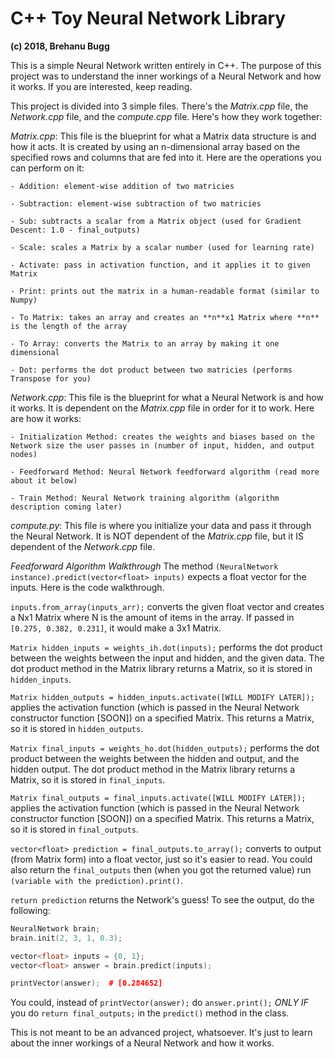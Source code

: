 # C++ Toy Neural Network Library
**(c) 2018, Brehanu Bugg**

This is a simple Neural Network written entirely in C++. The purpose of this project was to understand the inner workings of a Neural Network and how it works. If you are interested, keep reading.

This project is divided into 3 simple files. There's the *Matrix.cpp* file, the *Network.cpp* file, and the *compute.cpp* file. Here's how they work together:

  *Matrix.cpp*: This file is the blueprint for what a Matrix data structure is and how it acts. It is created by using an n-dimensional array based on the specified rows and columns that are fed into it. Here are the operations you can perform on it:
  
    - Addition: element-wise addition of two matricies
    
    - Subtraction: element-wise subtraction of two matricies
    
    - Sub: subtracts a scalar from a Matrix object (used for Gradient Descent: 1.0 - final_outputs)
    
    - Scale: scales a Matrix by a scalar number (used for learning rate)
            
    - Activate: pass in activation function, and it applies it to given Matrix
                
    - Print: prints out the matrix in a human-readable format (similar to Numpy)
            
    - To Matrix: takes an array and creates an **n**x1 Matrix where **n** is the length of the array
    
    - To Array: converts the Matrix to an array by making it one dimensional
    
    - Dot: performs the dot product between two matricies (performs Transpose for you)

  *Network.cpp*: This file is the blueprint for what a Neural Network is and how it works. It is dependent on the *Matrix.cpp* file in order for it to work. Here are how it works:
  
    - Initialization Method: creates the weights and biases based on the Network size the user passes in (number of input, hidden, and output nodes)
    
    - Feedforward Method: Neural Network feedforward algorithm (read more about it below)
    
    - Train Method: Neural Network training algorithm (algorithm description coming later)
    
  *compute.py*: This file is where you initialize your data and pass it through the Neural Network. It is NOT dependent of the *Matrix.cpp* file, but it IS dependent of the *Network.cpp* file.

*Feedforward Algorithm Walkthrough*
The method ``(NeuralNetwork instance).predict(vector<float> inputs)`` expects a float vector for the inputs. Here is the code walkthrough.

``inputs.from_array(inputs_arr);`` converts the given float vector and creates a Nx1 Matrix where N is the amount of items in the array. If passed in ``[0.275, 0.382, 0.231]``, it would make a 3x1 Matrix.

``Matrix hidden_inputs = weights_ih.dot(inputs);`` performs the dot product between the weights between the input and hidden, and the given data. The dot product method in the Matrix library returns a Matrix, so it is stored in ``hidden_inputs``.

``Matrix hidden_outputs = hidden_inputs.activate([WILL MODIFY LATER]);`` applies the activation function (which is passed in the Neural Network constructor function [SOON]) on a specified Matrix. This returns a Matrix, so it is stored in ``hidden_outputs``.

``Matrix final_inputs = weights_ho.dot(hidden_outputs);`` performs the dot product between the weights between the hidden and output, and the hidden output. The dot product method in the Matrix library returns a Matrix, so it is stored in ``final_inputs``.

``Matrix final_outputs = final_inputs.activate([WILL MODIFY LATER]);`` applies the activation function (which is passed in the Neural Network constructor function [SOON]) on a specified Matrix. This returns a Matrix, so it is stored in ``final_outputs``.

``vector<float> prediction = final_outputs.to_array();`` converts to output (from Matrix form) into a float vector, just so it's easier to read. You could also return the ``final_outputs`` then (when you got the returned value) run ``(variable with the prediction).print()``.

``return prediction`` returns the Network's guess! To see the output, do the following:

```c++
NeuralNetwork brain;
brain.init(2, 3, 1, 0.3);

vector<float> inputs = {0, 1};
vector<float> answer = brain.predict(inputs);

printVector(answer);  # [0.284652]
```

You could, instead of ``printVector(answer);`` do ``answer.print();`` *ONLY IF* you do ``return final_outputs;`` in the ``predict()`` method in the class.

This is not meant to be an advanced project, whatsoever. It's just to learn about the inner workings of a Neural Network and how it works. 
